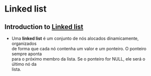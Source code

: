 # Linked list

## Introduction to [Linked list](https://www.learn-c.org/en/Linked_lists)
- Uma **linked list** é um conjunto de nós alocados dinamicamente, organizados\
de forma que cada nó contenha um valor e um ponteiro. O ponteiro sempre aponta\
para o próximo membro da lista. Se o ponteiro for NULL, ele será o último nó da\
lista.
